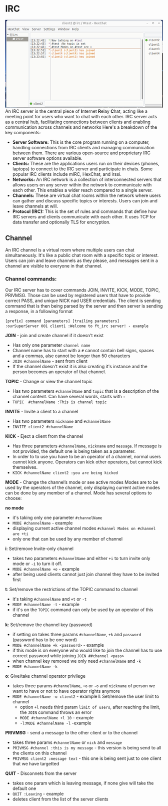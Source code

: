 # IRC

![""](HexChat.png)
An IRC server is the central piece of **I**nternet **R**elay **C**hat, acting like a meeting point for users who want to chat with each other. IRC server acts as a central hub, facilitating connections between clients and enabling communication across channels 
and networks Here's a breakdown of the key components:
- **Server Software:** This is the core program running on a computer, handling connections from IRC clients and managing communication between them. There are various open-source and proprietary IRC server software options available.
- **Clients:** These are the applications users run on their devices (phones, laptops) to connect to the IRC server and participate in chats. Some popular IRC clients include mIRC, HexChat, and irssi.
- **Networks:** An IRC network is a collection of interconnected servers that allows users on any server within the network to communicate with each other. This enables a wider reach compared to a single server.
- **Channels:** These are virtual chat rooms within the network where users can gather and discuss specific topics or interests. Users can join and leave channels at will.
- **Protocol (IRC):** This is the set of rules and commands that define how IRC servers and clients communicate with each other. It uses TCP for data transfer and optionally TLS for encryption.

## Channel
An IRC channel is a virtual room where multiple users can chat simultaneously. It's like a public chat room with a specific topic or interest. Users can join and leave channels as they please, and messages sent in a channel are visible to everyone in that channel. 
### Channel commands:
Our IRC server has to cover commands JOIN, INVITE, KICK, MODE, TOPIC, PRIVMSG. Those can be used by registered users that have to provide correct PASS, and unique NICK nad USER credentials.
The client is sending command that is then being parsed by the server and then server is sending a response, in a following format

```
[prefix] command [parameters] [trailing parameters]
:ourSuperServer 001 client1 :Welcome to ft_irc server! - example
```

 **JOIN** - join and create channel if it doesn't exist
  - Has only one parameter `channel name` 
   - Channel name has to start with a `#` cannot contain bell signs, spaces and a commas, alse cannot be longer than 50 characters </br>
   - `JOIN #channelName` - sent from client 
   -  If the channel doesn't exist it is also creating it's instance and the person becomes an operator of that channel.
     
**TOPIC** - Change or view the channel topic 
  
 -  Has two parameters `#channelName` and  `topic` that is a description of the channel content. Can have several words, starts with `:`
 -  `TOPIC  #channelName :This is channel topic`
   
**INVITE** - Invite a client to a channel
  
  - Has two parameters `nickname` and  `#channelNane`
  - `INVITE client2 #channelName`

**KICK** -  Eject a client from the channel
  - Has three parameters `#channelName`, `nickname` and `message`. If message is not provided, the default one is being taken as a parameter.
  - In order to to use you have to be an operator of a channel, normal users cannot kick anyone. Operators can kick other operators, but cannot kick themselves.
  - `KICK #channelName client2 :you are being kicked`

**MODE** - Change the channel’s mode or see active modes
Modes are to be used by the operators of the channel, only displaying current active modes can be done by any member of a channel.
Mode has several options to choose: 

**no mode**
  - it's taking only one parameter `#channelName`
  - `MODE #channelName` - example
  - displaying current active channel modes `#channel Modes on #channel are +ti`
  - only one that can be used by any member of channel
    
**i**: Set/remove Invite-only channel
  - takes two parameters `#channelName` and either `+i` to turn invite only mode or `-i` to turn it off.
  - `MODE #channelName +o` - example
  - after being used clients cannot just join channel they have to be invited first
    
**t**: Set/remove the restrictions of the TOPIC command to channel
  - it's taking `#channelName` and `+t` or `-t`
  - `MODE #channelName -t` - example
  - if it's on the `TOPIC` command can only be used by an operator of this channel

**k**: Set/remove the channel key (password)
  - if setting on takes three params `#channelName`, `+k` and `password` (password has to be one word)
  - `MODE #channelName +k <password>` - example
  - if this mode is on everyone who would like to join the channel has to use correct password while joining `JOIN ##channel <pass>`
  - when channel key removed we only need `#channelName` and `-k`
  - `MODE #channelName -k`

**o**: Give/take channel operator privilege
  - takes three params `#channelName`, `+o` or `-o` and `nickname` of person we want to have or not to have operator rights anymore
  - `MODE #channelName -o client2` - example
**l**: Set/remove the user limit to channel
    - option `+l` needs third param `limit of users`, after reaching the limit, the `JOIN` command throws an error
    - `MODE #channelName +l 10` - example
    - `-l`:`MODE #channelName -l` -example
      
**PRIVMSG** - send a message to the other client or to the channel
  - takes three params `#channelName` or `nick` and `message`
  - `PRIVMSG #channel :this is my message` - this version is being send to all the clients on this channel
  - `PRIVMSG client2 :message text` - this one is being sent just to one client that we have targetted 
    
**QUIT** - Disconnets from the server
  - takes one param which is leaving message, if none give will take the default one
  - `QUIT :Leaving` - example
  - deletes client from the list of the server clients
  



